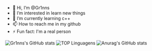 - 👋 Hi, I’m @Gr1nns
- 👀 I’m interested in learn new things
- 🌱 I’m currently learning c++
- 📫 How to reach me in my github
- ⚡ Fun fact: I'm a real person


![Gr1nns's GitHub stats](https://github-readme-stats.vercel.app/api?username=Gr1nns&theme=dark&show_icons=true)
![TOP Linguagens](https://github-readme-stats.vercel.app/api/top-langs/?username=Gr1nns&layout=compact&theme=chartreuse-dark)
![Anurag's GitHub stats](https://github-readme-stats.vercel.app/api?username=Gr1nns&show_icons=true)
